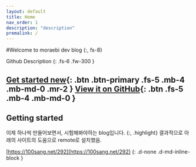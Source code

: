 ```yaml
---
layout: default
title: Home
nav_order: 1
description: "description"
premalink: /
---
```


#Welcome to moraebi dev blog
{:, fs-8}

Github Description
{: .fs-6 .fw-300 }

[Get started new](#getting-started){: .btn .btn-primary .fs-5 .mb-4 .mb-md-0 .mr-2 } [View it on GitHub](https://github.com/just-the-docs/just-the-docs){: .btn .fs-5 .mb-4 .mb-md-0 }
---

## Getting started
이제 하나씩 만들어보면서, 시험해봐야하는 blog입니다.
{:, .highlight}
결과적으로 아래의 사이트의 도움으로 remote로 설치했음. 

[https://100sang.net/292](https://100sang.net/292)
{: .d-none .d-md-inline-block }
